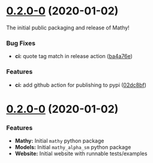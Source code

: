 # [0.2.0-0](https://github.com/justindujardin/mathy/compare/v0.1.0...v0.2.0-0) (2020-01-02)

The initial public packaging and release of Mathy!

### Bug Fixes

* **ci:** quote tag match in release action ([ba4a76e](https://github.com/justindujardin/mathy/commit/ba4a76e2b4c40cc752b1c9101a3da4555b21a7a3))


### Features

* **ci:** add github action for publishing to pypi ([02dc8bf](https://github.com/justindujardin/mathy/commit/02dc8bf9590211f15abd5af226299f27b1438b24))

# [0.2.0-0](https://github.com/justindujardin/mathy/compare/v0.1.0...v0.2.0-0) (2020-01-02)


### Features

- **Mathy:** Initial `mathy` python package
- **Models:** Initial `mathy_alpha_sm` python package
- **Website:** Initial website with runnable tests/examples

